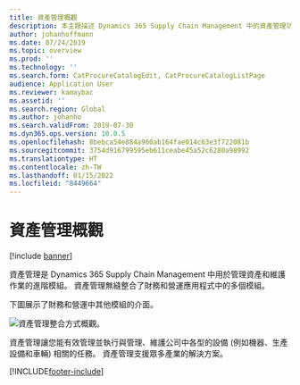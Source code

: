 ```yaml
---
title: 資產管理概觀
description: 本主題描述 Dynamics 365 Supply Chain Management 中的資產管理功能。
author: johanhoffmann
ms.date: 07/24/2019
ms.topic: overview
ms.prod: ''
ms.technology: ''
ms.search.form: CatProcureCatalogEdit, CatProcureCatalogListPage
audience: Application User
ms.reviewer: kamaybac
ms.assetid: ''
ms.search.region: Global
ms.author: johanho
ms.search.validFrom: 2019-07-30
ms.dyn365.ops.version: 10.0.5
ms.openlocfilehash: 8bebca54e884a960ab164fae014c63e3f722081b
ms.sourcegitcommit: 3754d916799595eb611ceabe45a52c6280a98992
ms.translationtype: HT
ms.contentlocale: zh-TW
ms.lasthandoff: 01/15/2022
ms.locfileid: "8449664"
---
```

# <a name="asset-management-overview"></a>資產管理概觀

[!include [banner](../includes/banner.md)]



資產管理是 Dynamics 365 Supply Chain Management 中用於管理資產和維護作業的進階模組。 資產管理無縫整合了財務和營運應用程式中的多個模組。 

下圖展示了財務和營運中其他模組的介面。

![資產管理整合方式概觀。](media/overview-integrate2.jpg)

資產管理讓您能有效管理並執行與管理、維護公司中各型的設備 (例如機器、生產設備和車輛) 相關的任務。 資產管理支援眾多產業的解決方案。


[!INCLUDE[footer-include](../../includes/footer-banner.md)]